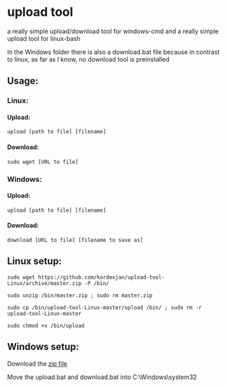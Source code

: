 # upload tool

a really simple upload/download tool for windows-cmd and a really simple upload tool for linux-bash

In the Windows folder there is also a download.bat file because in contrast to linux, as far as I know, no download tool is preinstalled

## Usage:

### Linux:

#### Upload:

```
upload [path to file] [filename]
```

#### Download:

```
sudo wget [URL to file]
```

### Windows:

#### Upload:

```
upload [path to file] [filename]
```

#### Download:

```
download [URL to file] [filename to save as]
```

## Linux setup:

```
sudo wget https://github.com/kordexjan/upload-tool-Linux/archive/master.zip -P /bin/
```

```
sudo unzip /bin/master.zip ; sudo rm master.zip
```

```
sudo cp /bin/upload-tool-Linux-master/upload /bin/ ; sudo rm -r upload-tool-Linux-master
```

```
sudo chmod +x /bin/upload
```

## Windows setup:

Download the [zip file](https://github.com/kordexjan/upload-tool-windows/archive/master.zip)

Move the upload.bat and download.bat into C:\Windows\system32
